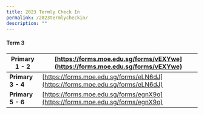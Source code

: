 ```yaml
---
title: 2023 Termly Check In
permalink: /2023termlycheckin/
description: ""
---
```

#### Term 3



| Primary 1 - 2| [https://forms.moe.edu.sg/forms/vEXYwe](https://forms.moe.edu.sg/forms/vEXYwe)<br>| 
| -------- | -------- | 
|**Primary 3 - 4**|[https://forms.moe.edu.sg/forms/eLN6dJ](https://forms.moe.edu.sg/forms/eLN6dJ)<br>| 
|**Primary 5 - 6**|[https://forms.moe.edu.sg/forms/egnX9o](https://forms.moe.edu.sg/forms/egnX9o)<br>